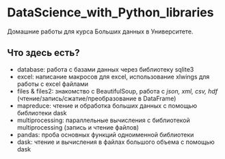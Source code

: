 # DataScience_with_Python_libraries

Домашние работы для курса Больших данных в Университете.




## Что здесь есть?

- database: работа с базами данных через библиотеку sqlite3
- excel: написание макросов для excel, использование xlwings для работы с excel файлами
- files & files2: знакомство с BeautifulSoup, работа с *json, xml, csv, hdf* (чтение/запись/сжатие/преобразование в DataFrame)
- mapreduce: чтение и обработка больших данных с помощью библиотеки dask
- multiprocessing: параллельные вычисления с библиотекой multiprocessing (запись и чтение файлов)
- pandas: проба основных функций одноименной библиотеки
- dask: чтение и вычисления в файлах большого объема с помощью dask



